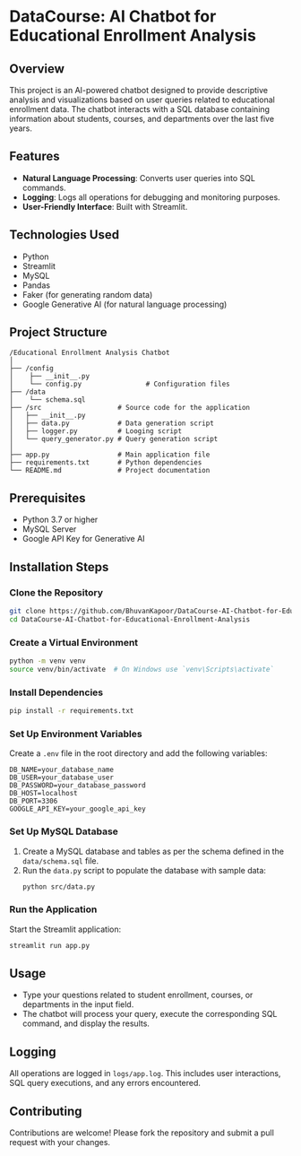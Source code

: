 # DataCourse: AI Chatbot for Educational Enrollment Analysis

## Overview
This project is an AI-powered chatbot designed to provide descriptive analysis and visualizations based on user queries related to educational enrollment data. The chatbot interacts with a SQL database containing information about students, courses, and departments over the last five years.

## Features
- **Natural Language Processing**: Converts user queries into SQL commands.
- **Logging**: Logs all operations for debugging and monitoring purposes.
- **User-Friendly Interface**: Built with Streamlit.

## Technologies Used
- Python
- Streamlit
- MySQL
- Pandas
- Faker (for generating random data)
- Google Generative AI (for natural language processing)

## Project Structure
```
/Educational Enrollment Analysis Chatbot
│
├── /config
│    ├── __init__.py
│    └── config.py                # Configuration files
├── /data
│    └── schema.sql                  
├── /src                   # Source code for the application
│   ├── __init__.py
│   ├── data.py            # Data generation script
│   ├── logger.py          # Looging script
│   └── query_generator.py # Query generation script
│   
├── app.py                 # Main application file
├── requirements.txt       # Python dependencies
└── README.md              # Project documentation
```

## Prerequisites
- Python 3.7 or higher
- MySQL Server
- Google API Key for Generative AI

## Installation Steps

### Clone the Repository
```bash
git clone https://github.com/BhuvanKapoor/DataCourse-AI-Chatbot-for-Educational-Enrollment-Analysis.git
cd DataCourse-AI-Chatbot-for-Educational-Enrollment-Analysis
```

### Create a Virtual Environment
```bash
python -m venv venv
source venv/bin/activate  # On Windows use `venv\Scripts\activate`
```

### Install Dependencies
```bash
pip install -r requirements.txt
```

### Set Up Environment Variables
Create a `.env` file in the root directory and add the following variables:
```env
DB_NAME=your_database_name
DB_USER=your_database_user
DB_PASSWORD=your_database_password
DB_HOST=localhost
DB_PORT=3306
GOOGLE_API_KEY=your_google_api_key
```

### Set Up MySQL Database
1. Create a MySQL database and tables as per the schema defined in the `data/schema.sql` file.
2. Run the `data.py` script to populate the database with sample data:
   ```bash
   python src/data.py
   ```

### Run the Application
Start the Streamlit application:
```bash
streamlit run app.py
```


## Usage
- Type your questions related to student enrollment, courses, or departments in the input field.
- The chatbot will process your query, execute the corresponding SQL command, and display the results.

## Logging
All operations are logged in `logs/app.log`. This includes user interactions, SQL query executions, and any errors encountered.

## Contributing
Contributions are welcome! Please fork the repository and submit a pull request with your changes.